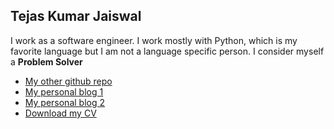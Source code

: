 ## Tejas Kumar Jaiswal

I work as a software engineer. I work mostly with Python, which is my favorite language but I am not a language specific person. I consider myself a **Problem Solver**

- [My other github repo](https://github.com/tejas-kr)
- [My personal blog 1](https://hardcodepost.medium.com/)
- [My personal blog 2](https://teachmecodingsenpai.wordpress.com/) 
- [Download my CV](/TejasCV.pdf)



<!---
```markdown
Syntax highlighted code block

# Header 1
## Header 2
### Header 3

- Bulleted
- List

1. Numbered
2. List

**Bold** and _Italic_ and `Code` text

[Link](url) and ![Image](src)
```
--->
